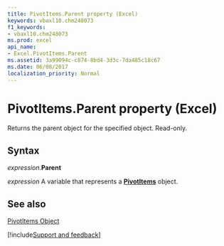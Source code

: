 ```yaml
---
title: PivotItems.Parent property (Excel)
keywords: vbaxl10.chm248073
f1_keywords:
- vbaxl10.chm248073
ms.prod: excel
api_name:
- Excel.PivotItems.Parent
ms.assetid: 3a99094c-c874-8bd4-3d3c-7da485c18c67
ms.date: 06/08/2017
localization_priority: Normal
---
```



# PivotItems.Parent property (Excel)

Returns the parent object for the specified object. Read-only.


## Syntax

_expression_.**Parent**

_expression_ A variable that represents a **[PivotItems](Excel.PivotItems.md)** object.


## See also


[PivotItems Object](Excel.PivotItems.md)

[!include[Support and feedback](~/includes/feedback-boilerplate.md)]